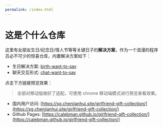 ```yaml
---
permalink: /index.html
---
```


# 这是个什么仓库

这里有女朋友生日/纪念日/情人节等等关键日子的**解决方案**，作为一个浪漫的程序员必不可少的惊喜仓库，内置解决方案如下：

- 生日解决方案: [birth-want-to-say](https://github.com/calebman/girlfriend-gift-collection/tree/master/birth-want-to-say)
- 聊天交互形式: [chat-want-to-say](https://github.com/calebman/girlfriend-gift-collection/tree/master/chat-want-to-say)

点击下方链接预览效果：

> 全部对移动版做好了适配，可使用 chrome 移动端模式进行预览查看效果。
> 

- 国内用户访问: [https://sg.chenjianhui.site/girlfriend-gift-collection/](https://sg.chenjianhui.site/girlfriend-gift-collection/)
- Github Pages: [https://calebman.github.io/girlfriend-gift-collection/](https://calebman.github.io/girlfriend-gift-collection/)